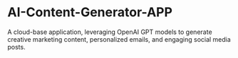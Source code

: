# AI-Content-Generator-APP
A cloud-base application, leveraging OpenAI GPT models to generate creative marketing content, personalized emails, and engaging social media posts.
